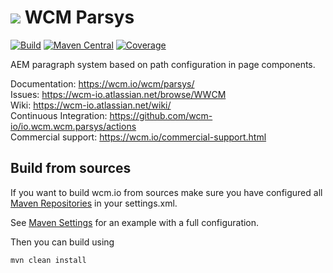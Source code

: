 <img src="https://wcm.io/images/favicon-16@2x.png"/> WCM Parsys
======
[![Build](https://github.com/wcm-io/io.wcm.wcm.parsys/workflows/Build/badge.svg?branch=develop)](https://github.com/wcm-io/io.wcm.wcm.parsys/actions?query=workflow%3ABuild+branch%3Adevelop)
[![Maven Central](https://img.shields.io/maven-central/v/io.wcm/io.wcm.wcm.parsys)](https://repo1.maven.org/maven2/io/wcm/io.wcm.wcm.parsys/)
[![Coverage](https://sonarcloud.io/api/project_badges/measure?project=wcm-io_io.wcm.wcm.parsys&metric=coverage)](https://sonarcloud.io/summary/new_code?id=wcm-io_io.wcm.wcm.parsys)

AEM paragraph system based on path configuration in page components.

Documentation: https://wcm.io/wcm/parsys/<br/>
Issues: https://wcm-io.atlassian.net/browse/WWCM<br/>
Wiki: https://wcm-io.atlassian.net/wiki/<br/>
Continuous Integration: https://github.com/wcm-io/io.wcm.wcm.parsys/actions<br/>
Commercial support: https://wcm.io/commercial-support.html


## Build from sources

If you want to build wcm.io from sources make sure you have configured all [Maven Repositories](https://wcm.io/maven.html) in your settings.xml.

See [Maven Settings](https://github.com/wcm-io/io.wcm.wcm.parsys/blob/develop/.maven-settings.xml) for an example with a full configuration.

Then you can build using

```
mvn clean install
```
